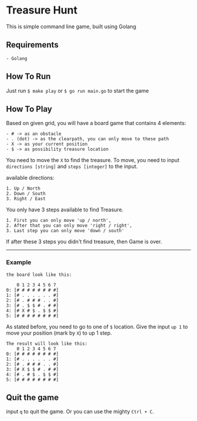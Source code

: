 # Treasure Hunt
This is simple command line game, built using Golang

## Requirements
`- Golang`

## How To Run
Just run `$ make play` or `$ go run main.go` to start the game

## How To Play
Based on given grid, you will have a board game that contains 4 elements: 
```
- # -> as an obstacle
- . (dot) -> as the clearpath, you can only move to these path
- X -> as your current position
- $ -> as possibility treasure location
```

You need to move the `X` to find the treasure. 
To move, you need to input `directions [string]` and `steps [integer]` to the input. 

available directions:
```
1. Up / North 
2. Down / South
3. Right / East
```

You only have 3 steps available to find Treasure.

	1. First you can only move 'up / north', 
	2. After that you can only move 'right / right', 
	3. Last step you can only move 'down / south'

If after these 3 steps you didn't find treasure, then Game is over.

---
### Example
```
the board look like this:

    0 1 2 3 4 5 6 7
0: [# # # # # # # #]
1: [# . . . . . . #]
2: [# . # # # . . #]
3: [# . $ $ # . # #]
4: [# X # $ . $ $ #]
5: [# # # # # # # #]
```
As stated before, you need to go to one of `$` location. Give the input `up 1` to move your position (mark by `X`) to up 1 step.
```
The result will look like this:
    0 1 2 3 4 5 6 7
0: [# # # # # # # #]
1: [# . . . . . . #]
2: [# . # # # . . #]
3: [# X $ $ # . # #]
4: [# . # $ . $ $ #]
5: [# # # # # # # #]

```
 

## Quit the game

input `q` to quit the game. Or you can use the mighty `Ctrl + C`.
